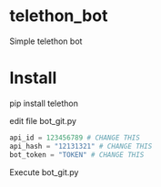# telethon_bot

Simple telethon bot

# Install

pip install telethon

edit file bot_git.py

```PYTHON
api_id = 123456789 # CHANGE THIS
api_hash = "12131321" # CHANGE THIS
bot_token = "TOKEN" # CHANGE THIS
```
Execute bot_git.py
